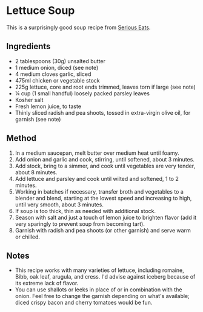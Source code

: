 # Lettuce Soup # 

This is a surprisingly good soup recipe from [Serious Eats](https://www.seriouseats.com/recipes/2016/07/print/lettuce-soup-hot-chilled-recipe.html).

## Ingredients ## 

- 2 tablespoons (30g) unsalted butter
- 1 medium onion, diced (see note)
- 4 medium cloves garlic, sliced
- 475ml chicken or vegetable stock
- 225g lettuce, core and root ends trimmed, leaves torn if large (see note)
- ¼ cup (1 small handful) loosely packed parsley leaves
- Kosher salt
- Fresh lemon juice, to taste
- Thinly sliced radish and pea shoots, tossed in extra-virgin olive oil, for garnish (see note)

## Method ## 

1. In a medium saucepan, melt butter over medium heat until foamy.
1. Add onion and garlic and cook, stirring, until softened, about 3 minutes.
1. Add stock, bring to a simmer, and cook until vegetables are very tender, about 8 minutes.
1. Add lettuce and parsley and cook until wilted and softened, 1 to 2 minutes.
1. Working in batches if necessary, transfer broth and vegetables to a blender and blend, starting at the lowest speed and increasing to high, until very smooth, about 3 minutes.
1. If soup is too thick, thin as needed with additional stock.
1. Season with salt and just a touch of lemon juice to brighten flavor (add it very sparingly to prevent soup from becoming tart).
1. Garnish with radish and pea shoots (or other garnish) and serve warm or chilled.

## Notes

- This recipe works with many varieties of lettuce, including romaine, Bibb, oak leaf, arugula, and cress. I'd advise against iceberg because of its extreme lack of flavor.
- You can use shallots or leeks in place of or in combination with the onion. Feel free to change the garnish depending on what's available; diced crispy bacon and cherry tomatoes would be fun.
